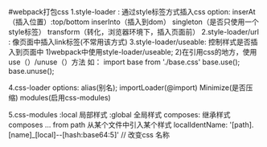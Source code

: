 #webpack打包css
1.style-loader : 通过style标签方式插入css
    option: 
        inserAt（插入位置）:top/bottom
        inserInto（插入到dom）
        singleton（是否只使用一个style标签）
        transform（转化，浏览器环境下，插入页面前）
2.style-loader/url : 像页面中插入link标签(不常用该方式)
3.style-loader/useable: 控制样式是否插入到页面中
    1)webpack中使用style-loader/useable;
    2)在引用css的地方，使用use（）/unuse（）方法
        如： import base from './base.css'
            base.use();  base.unuse();


4.css-loader
    options: 
        alias(别名);
        importLoader(@import)
        Minimize(是否压缩)
        modules(启用css-modules)

5.css-modules
    :local 局部样式
    :global 全局样式
    composes: 继承样式
    composes ... from path 从某个文件中引入某个样式
    localIdentName: '[path].[name]_[local]--[hash:base64:5]' // 改变css 名称
